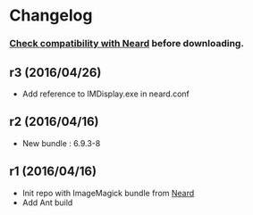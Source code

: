 # Changelog

### [Check compatibility with Neard](https://github.com/crazy-max/neard/wiki/toolImageMagick#latest) before downloading.

## r3 (2016/04/26)

* Add reference to IMDisplay.exe in neard.conf

## r2 (2016/04/16)

* New bundle : 6.9.3-8

## r1 (2016/04/16)

* Init repo with ImageMagick bundle from [Neard](https://github.com/crazy-max/neard)
* Add Ant build
